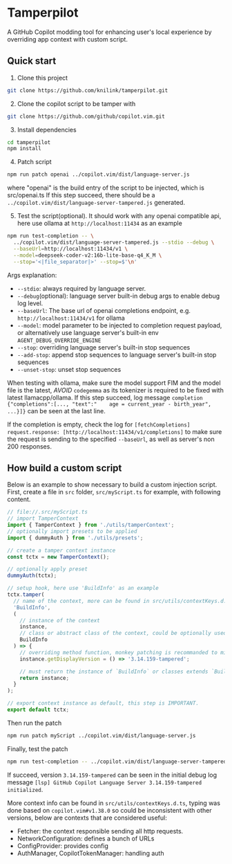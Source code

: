 # Tamperpilot
A GitHub Copilot modding tool for enhancing user's local experience by overriding app context with custom script.

## Quick start
1. Clone this project
```sh
git clone https://github.com/knilink/tamperpilot.git
```

2. Clone the copilot script to be tamper with
```sh
git clone https://github.com/github/copilot.vim.git
```

3. Install dependencies
```sh
cd tamperpilot
npm install
```

4. Patch script
```sh
npm run patch openai ../copilot.vim/dist/language-server.js
```
where "openai" is the build entry of the script to be injected, which is src/openai.ts
If this step succeed, there should be a `../copilot.vim/dist/language-server-tampered.js` generated.


5. Test the script(optional). It should work with any openai compatible api, here use ollama at `http://localhost:11434` as an example
```sh
npm run test-completion -- \
  ../copilot.vim/dist/language-server-tampered.js --stdio --debug \
  --baseUrl=http://localhost:11434/v1 \
  --model=deepseek-coder-v2:16b-lite-base-q4_K_M \
  --stop='<|file_separator|>' --stop=$'\n'
```
Args explanation:
- `--stdio`: always required by language server.
- `--debug`(optional): language server built-in debug args to enable debug log level.
- `--baseUrl`: The base url of openai completions endpoint, e.g. `http://localhost:11434/v1` for ollama
- `--model`: model parameter to be injected to completion request payload, or alternatively use language server's built-in env `AGENT_DEBUG_OVERRIDE_ENGINE`
- `--stop`: overriding language server's built-in stop sequences
- `--add-stop`: append stop sequences to language server's built-in stop sequences
- `--unset-stop`: unset stop sequences

When testing with ollama, make sure the model support FIM and the model file is the latest, *AVOID* `codegemma` as its tokenizer is required to be fixed with latest llamacpp/ollama.
If this step succeed, log message `completion  {"completions":[..., "text":"    age = current_year - birth_year", ...}]}` can be seen at the last line.

If the completion is empty, check the log for `[fetchCompletions] request.response: [http://localhost:11434/v1/completions]` to make sure the request is sending to the specified `--baseUrl`, as well as server's non 200 responses.

## How build a custom script
Below is an example to show necessary to build a custom injection script.
First, create a file in `src` folder, `src/myScript.ts` for example, with following content.
```typescript
// file://.src/myScript.ts
// import TamperContext
import { TamperContext } from './utils/tamperContext';
// optionally import presets to be applied
import { dummyAuth } from './utils/presets';

// create a tamper context instance
const tctx = new TamperContext();

// optionally apply preset
dummyAuth(tctx);

// setup hook, here use 'BuildInfo' as an example
tctx.tamper(
  // name of the context, more can be found in src/utils/contextKeys.d.ts
  'BuildInfo',
  (
    // instance of the context
    instance,
    // class or abstract class of the context, could be optionally used for extending
    BuildInfo
  ) => {
    // overriding method function, monkey patching is recommanded to minimize the chance of breaking
    instance.getDisplayVersion = () => '3.14.159-tampered';

    // must return the instance of `BuildInfo` or classes extends `BuildInfo`
    return instance;
  }
);

// export context instance as default, this step is IMPORTANT.
export default tctx;
```
Then run the patch
```sh
npm run patch myScript ../copilot.vim/dist/language-server.js
```
Finally, test the patch
```sh
npm run test-completion -- ../copilot.vim/dist/language-server-tampered.js --stdio --debug
```
If succeed, version `3.14.159-tampered` can be seen in the initial debug log message `[lsp] GitHub Copilot Language Server 3.14.159-tampered initialized`.

More context info can be found in `src/utils/contextKeys.d.ts`, typing was done based on `copilot.vim#v1.38.0` so could be inconsistent with other versions, below are contexts that are considered useful:
- Fetcher: the context responsible sending all http requests.
- NetworkConfiguration: defines a bunch of URLs
- ConfigProvider: provides config
- AuthManager, CopilotTokenManager: handling auth
